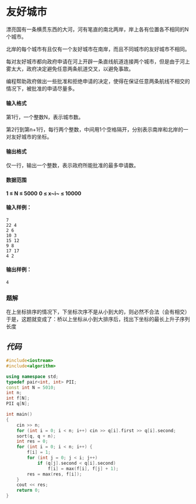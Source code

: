 # 友好城市

漂亮国有一条横贯东西的大河，河有笔直的南北两岸，岸上各有位置各不相同的N个城市。

北岸的每个城市有且仅有一个友好城市在南岸，而且不同城市的友好城市不相同。

每对友好城市都向政府申请在河上开辟一条直线航道连接两个城市，但是由于河上雾太大，政府决定避免任意两条航道交叉，以避免事故。

编程帮助政府做出一些批准和拒绝申请的决定，使得在保证任意两条航线不相交的情况下，被批准的申请尽量多。

#### 输入格式

第1行，一个整数N，表示城市数。

第2行到第n+1行，每行两个整数，中间用1个空格隔开，分别表示南岸和北岸的一对友好城市的坐标。

#### 输出格式

仅一行，输出一个整数，表示政府所能批准的最多申请数。

#### 数据范围

**1  ≤  N  ≤  5000**
		**0  ≤  x~i~  ≤  10000**

#### 输入样例：

```
7
22 4
2 6
10 3
15 12
9 8
17 17
4 2
```

#### 输出样例：

```
4
```

### 题解
在上坐标排序的情况下，下坐标次序不是从小到大的，则必然不合法（会有相交）
于是，这题就变成了：桥以上坐标从小到大排序后，找出下坐标的最长上升子序列长度


## *代码*

```cpp
#include<iostream>
#include<algorithm>

using namespace std;
typedef pair<int, int> PII;
const int N = 5010;
int n;
int f[N];
PII q[N];

int main()
{
	cin >> n;
	for (int i = 0; i < n; i++) cin >> q[i].first >> q[i].second;
	sort(q, q + n);
	int res = 0;
	for (int i = 0; i < n; i++) {
		f[i] = 1;
		for (int j = 0; j < i; j++)
			if (q[j].second < q[i].second)
				f[i] = max(f[i], f[j] + 1);
		res = max(res, f[i]);
	}
	cout << res;
	return 0;
}
```

